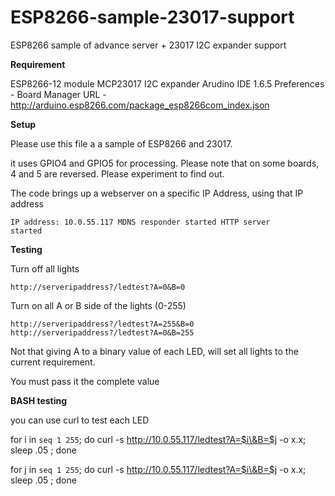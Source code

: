 # ESP8266-sample-23017-support
ESP8266 sample of advance server + 23017 I2C expander support 

<B>Requirement</B>

ESP8266-12 module
MCP23017 I2C expander
Arudino IDE 1.6.5 
Preferences - Board Manager URL -  http://arduino.esp8266.com/package_esp8266com_index.json

<B>Setup</B>

Please use this file a a sample of ESP8266 and 23017. 

it uses GPIO4 and GPIO5 for processing. Please note that on some boards, 4 and 5 are reversed. Please experiment to find out. 

The code brings up a webserver on a specific IP Address, using that IP address

<code>IP address: 10.0.55.117
MDNS responder started
HTTP server started</code>


<B>Testing</B>

Turn off all lights

    http://serveripaddress?/ledtest?A=0&B=0  

Turn on all A or B side of the lights (0-255)

    http://serveripaddress?/ledtest?A=255&B=0 
    http://serveripaddress?/ledtest?A=0&B=255

Not that giving A to a binary value of each LED, will set all lights to the current requirement. 

You must pass it the complete value

<B>BASH testing</B>

you can use curl to test each LED 

for i in `seq 1 255`;         do      curl -s http://10.0.55.117/ledtest?A=$i\&B=$j -o x.x; sleep .05 ;         done  

for j in `seq 1 255`;         do      curl -s http://10.0.55.117/ledtest?A=$i\&B=$j -o x.x; sleep .05 ;         done  


